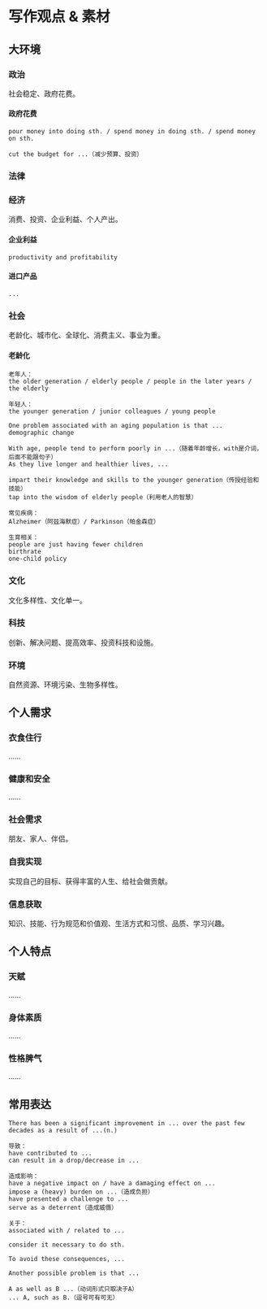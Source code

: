 # 写作观点 & 素材

## 大环境

### 政治

社会稳定、政府花费。

#### 政府花费

```
pour money into doing sth. / spend money in doing sth. / spend money on sth.

cut the budget for ...（减少预算、投资）
```

### 法律

### 经济

消费、投资、企业利益、个人产出。

#### 企业利益

```
productivity and profitability
```

#### 进口产品

```
...
```

### 社会

老龄化、城市化、全球化、消费主义、事业为重。

#### 老龄化

```
老年人：
the older generation / elderly people / people in the later years / the elderly

年轻人：
the younger generation / junior colleagues / young people

One problem associated with an aging population is that ...
demographic change

With age, people tend to perform poorly in ...（随着年龄增长，with是介词，后面不能跟句子）
As they live longer and healthier lives, ...

impart their knowledge and skills to the younger generation（传授经验和技能）
tap into the wisdom of elderly people（利用老人的智慧）

常见疾病：
Alzheimer（阿兹海默症）/ Parkinson（帕金森症）

生育相关：
people are just having fewer children
birthrate
one-child policy
```

### 文化

文化多样性、文化单一。

### 科技

创新、解决问题、提高效率、投资科技和设施。

### 环境

自然资源、环境污染、生物多样性。

## 个人需求

### 衣食住行

……

### 健康和安全

……

### 社会需求

朋友、家人、伴侣。

### 自我实现

实现自己的目标、获得丰富的人生、给社会做贡献。

### 信息获取

知识、技能、行为规范和价值观、生活方式和习惯、品质、学习兴趣。

## 个人特点

### 天赋

……

### 身体素质

……

### 性格脾气

……

## 常用表达

```
There has been a significant improvement in ... over the past few decades as a result of ...(n.)

导致：
have contributed to ...
can result in a drop/decrease in ...

造成影响：
have a negative impact on / have a damaging effect on ...
impose a (heavy) burden on ...（造成负担）
have presented a challenge to ...
serve as a deterrent（造成威慑）

关于：
associated with / related to ...

consider it necessary to do sth.

To avoid these consequences, ...

Another possible problem is that ...

A as well as B ...（动词形式只取决于A）
... A, such as B.（逗号可有可无）
```

